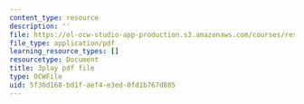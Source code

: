 ```yaml
---
content_type: resource
description: ''
file: https://ol-ocw-studio-app-production.s3.amazonaws.com/courses/res-9-003-brains-minds-and-machines-summer-course-summer-2015/5f30d168bd1faef4e3ed0fd1b767d885_hRAlCx8Xd0Q.pdf
file_type: application/pdf
learning_resource_types: []
resourcetype: Document
title: 3play pdf file
type: OCWFile
uid: 5f30d168-bd1f-aef4-e3ed-0fd1b767d885
---
```


